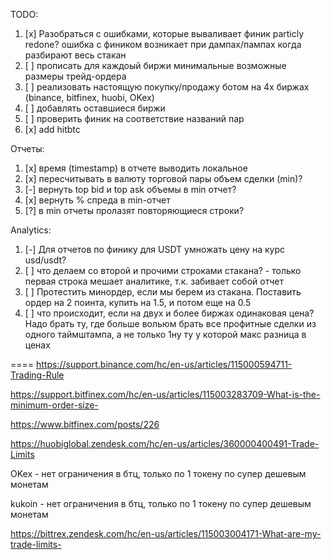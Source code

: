 ﻿TODO:

1. [x] Разобраться с ошибками, которые вываливает финик
       particly redone? ошибка с фиником возникает при дампах/пампах когда разбирают весь стакан
2. [ ] прописать для каждоый биржи минимальные возможные размеры трейд-ордера
3. [ ] реализовать настоящую покупку/продажу ботом на 4х биржах (binance, bitfinex, huobi, OKex)
4. [ ] добавлять оставшиеся биржи
5. [ ] проверить финик на соответствие названий пар
6. [x] add hitbtc

Отчеты:

1. [x] время (timestamp) в отчете выводить локальное
2. [x] пересчитывать в валюту торговой пары объем сделки (min)?
3. [-] вернуть top bid и top ask объемы в min отчет?
4. [x] вернуть % спреда в min-отчет
5. [?] в min отчеты пролазят повторяющиеся строки?

Analytics:

1. [-] Для отчетов по финику для USDT умножать цену на курс usd/usdt?
1. [ ] что делаем со второй и прочими строками стакана? - только первая строка мешает аналитике, т.к. забивает собой отчет
1. [ ] Протестить минордер, если мы берем из стакана. Поставить ордер на 2 поинта, купить на 1.5, и потом еще на 0.5
1. [ ] что происходит, если на двух и более биржах одинаковая цена? Надо брать ту, где больше вольюм
       брать все профитные сделки из одного таймштампа, а не только 1ну ту у которой макс разница в ценах

====
https://support.binance.com/hc/en-us/articles/115000594711-Trading-Rule

https://support.bitfinex.com/hc/en-us/articles/115003283709-What-is-the-minimum-order-size-

https://www.bitfinex.com/posts/226

https://huobiglobal.zendesk.com/hc/en-us/articles/360000400491-Trade-Limits

OKex - нет ограничения в бтц, только по 1 токену по супер дешевым монетам

kukoin - нет ограничения в бтц, только по 1 токену по супер дешевым монетам

https://bittrex.zendesk.com/hc/en-us/articles/115003004171-What-are-my-trade-limits-
